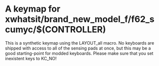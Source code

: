 # A keymap for xwhatsit/brand_new_model_f/f62_scumyc/$(CONTROLLER)

This is a synthetic keymap using the LAYOUT_all macro. No keyboards are shipped with access to all of the sensing pads at once, but this may be a good starting-point for modded keyboards.
Please make sure that you set inexistent keys to KC_NO!
